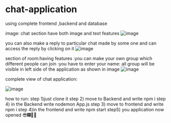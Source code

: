 # chat-application<br/>
using complete  frontend ,backend and database


image:
chat section have both image and text features
![image](https://github.com/Suryanra/chat-application/assets/142992104/1fd5e0bd-824a-4a7c-b2ce-e3793ea813a7)

you can also make a reply to particular chat made by some one 
and can access the reply by clicking on it
![image](https://github.com/Suryanra/chat-application/assets/142992104/8d214c5a-a382-4c97-bf4b-4a22f640cb31)

section of room:having features
:you can make your own group which different people can join
:you have to enter your name:
all group will be visible in left side of the application as shown in image
![image](https://github.com/Suryanra/chat-application/assets/142992104/a5fa382a-324c-4cbd-b852-ba7c71e241d7)



complete view of chat application:

![image](https://github.com/Suryanra/chat-application/assets/142992104/e732ecac-3cee-4f00-88cb-d247b2b5e6d6)

how to run:
step 1)just clone it
step 2) move to Backend and write npm i
step 4) in the Backend write nodemon App.js
step 3) move to frontend and write npm i
step 4)in the frontend and write npm start
step5) you application now opened 😎🎆🎇🎉




